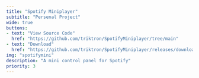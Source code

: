 ```yaml
---
title: "Spotify Miniplayer"
subtitle: "Persenal Project"
wide: true
buttons:
- text: "View Source Code"
  href: "https://github.com/triktron/SpotifyMiniplayer/tree/main"
- text: "Download"
  href: "https://github.com/triktron/SpotifyMiniplayer/releases/download/V1.0/SpotifyMiniplayer.exe"
img: "spotifymini"
description: "A mini control panel for Spotify"
priority: 3
---
```

